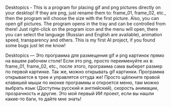 Desktopics - This is a program for placing gif and png pictures directly on your desktop! If they are png, just rename them to: frame_01, frame_02, etc., then the program will choose the size with the first picture. Also, you can open gif pictures. The program opens in the tray and can be controlled from there! Just right-click on the program icon and the menu will open, there you can select the language (Russian and English are available), animation speed, transparency and others. This is my first AI project, if you found some bugs just let me know!

Desktopics — Это программа для размещения gif и png картинок прямо на вашем рабочем столе! Если это png, просто переименуйте их в: frame_01, frame_02, etc., после этого, программа сама выберет размер по первой картинке. Так же, можно открывать gif картинки. Программа открывается в трее и управлятся оттуда же! Просто щёлкните правой клавишей мыши по иконке программы и откроется меню, там можно выбрать язык (Доступны русский и английский), скорость анимации, прозрачность и другие. Это мой первый ИИ проект, если вы нашли какие-то баги, то дайте мне знать!
